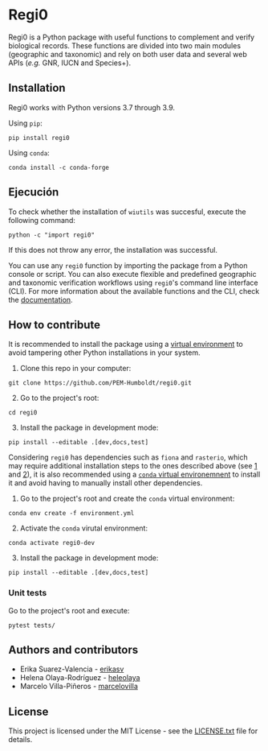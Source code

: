 # Regi0

Regi0 is a Python package with useful functions to complement and verify biological records. These functions are divided into two main modules (geographic and taxonomic) and rely on both user data and several web APIs (*e.g.* GNR, IUCN and Species+).

## Installation

Regi0 works with Python versions 3.7 through 3.9.

Using `pip`:
```shell
pip install regi0
```

Using `conda`:
```shell
conda install -c conda-forge
```

## Ejecución
To check whether the installation of `wiutils` was succesful, execute the following command:

```shell
python -c "import regi0"
```
If this does not throw any error, the installation was successful.

You can use any `regi0` function by importing the package from a Python console or script. You can also execute flexible and predefined geographic and taxonomic verification workflows using `regi0`'s command line interface (CLI). For more information about the available functions and the CLI, check the [documentation](https://regi0.readthedocs.io).

## How to contribute

It is recommended to install the package using a [virtual environment](https://www.python.org/dev/peps/pep-0405/) to avoid tampering other Python installations in your system.

1. Clone this repo in your computer:
```shell
git clone https://github.com/PEM-Humboldt/regi0.git
```

2. Go to the project's root:
```shell
cd regi0
```

3. Install the package in development mode:
```shell
pip install --editable .[dev,docs,test]
```

Considering `regi0` has dependencies such as `fiona` and `rasterio`, which may require additional installation steps to the ones described above (see [1] and [2]), it is also recommended using a [`conda` virtual environemnent](https://conda.io/projects/conda/en/latest/user-guide/tasks/manage-environments.html) to install it and avoid having to manually install other dependencies.

1. Go to the project's root and create the `conda` virtual environment:
```shell
conda env create -f environment.yml
```

2. Activate the `conda` virutal environment:
```shell
conda activate regi0-dev
```

3. Install the package in development mode:
```shell
pip install --editable .[dev,docs,test]
```

### Unit tests
Go to the project's root and execute:

```
pytest tests/
```

## Authors and contributors

* Erika Suarez-Valencia - [erikasv](https://github.com/erikasv)
* Helena Olaya-Rodríguez - [heleolaya](https://github.com/heleolaya)
* Marcelo Villa-Piñeros - [marcelovilla](https://github.com/marcelovilla)

## License
This project is licensed under the MIT License - see the [LICENSE.txt](LICENSE.txt) file for details.

[1]: https://github.com/Toblerity/Fiona#installation
[2]: https://github.com/mapbox/rasterio#installation
